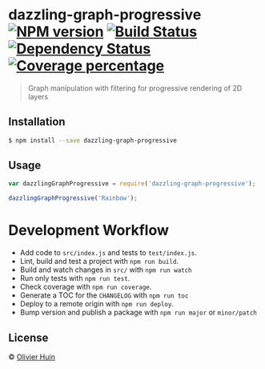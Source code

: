 # dazzling-graph-progressive [![NPM version][npm-image]][npm-url] [![Build Status][travis-image]][travis-url] [![Dependency Status][daviddm-image]][daviddm-url] [![Coverage percentage][coveralls-image]][coveralls-url]
> Graph manipulation with filtering for progressive rendering of 2D layers

## Installation

```sh
$ npm install --save dazzling-graph-progressive
```

## Usage

```js
var dazzlingGraphProgressive = require('dazzling-graph-progressive');

dazzlingGraphProgressive('Rainbow');
```


# Development Workflow

* Add code to `src/index.js` and tests to `test/index.js`.
* Lint, build and test a project with `npm run build`.
* Build and watch changes in `src/` with `npm run watch`
* Run only tests with `npm run test`.
* Check coverage with `npm run coverage`.
* Generate a TOC for the `CHANGELOG` with `npm run toc`
* Deploy to a remote origin with `npm run deploy`.
* Bump version and publish a package with `npm run major` or `minor/patch`

## License

 © [Olivier Huin](https://github.com/olih)


[npm-image]: https://badge.fury.io/js/dazzling-graph-progressive.svg
[npm-url]: https://npmjs.org/package/dazzling-graph-progressive
[travis-image]: https://travis-ci.org/flarebyte/dazzling-graph-progressive.svg?branch=master
[travis-url]: https://travis-ci.org/flarebyte/dazzling-graph-progressive
[daviddm-image]: https://david-dm.org/flarebyte/dazzling-graph-progressive.svg?theme=shields.io
[daviddm-url]: https://david-dm.org/flarebyte/dazzling-graph-progressive
[coveralls-image]: https://coveralls.io/repos/flarebyte/dazzling-graph-progressive/badge.svg
[coveralls-url]: https://coveralls.io/r/flarebyte/dazzling-graph-progressive
